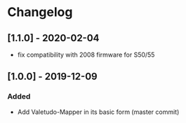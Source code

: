 # Changelog

## [1.1.0] - 2020-02-04
* fix compatibility with 2008 firmware for S50/55

## [1.0.0] - 2019-12-09

### Added
* Add Valetudo-Mapper in its basic form (master commit)
